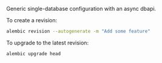 Generic single-database configuration with an async dbapi.

To create a revision:

```bash
alembic revision --autogenerate -m "Add some feature"
```

To upgrade to the latest revision:

```bash
alembic upgrade head
```
